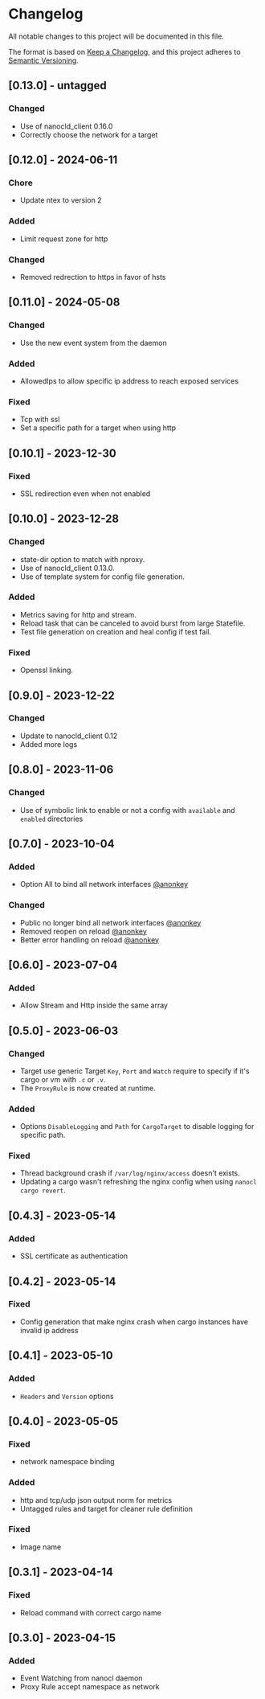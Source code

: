 # Changelog

All notable changes to this project will be documented in this file.

The format is based on [Keep a Changelog](https://keepachangelog.com/en/1.0.0/),
and this project adheres to [Semantic Versioning](https://semver.org/spec/v2.0.0.html).

## [0.13.0] - untagged

### Changed

- Use of nanocld_client 0.16.0
- Correctly choose the network for a target

## [0.12.0] - 2024-06-11

### Chore

- Update ntex to version 2

### Added

- Limit request zone for http

### Changed

- Removed redrection to https in favor of hsts

## [0.11.0] - 2024-05-08

### Changed

- Use the new event system from the daemon

### Added

- AllowedIps to allow specific ip address to reach exposed services

### Fixed

- Tcp with ssl
- Set a specific path for a target when using http

## [0.10.1] - 2023-12-30

### Fixed

- SSL redirection even when not enabled

## [0.10.0] - 2023-12-28

### Changed

- state-dir option to match with nproxy.
- Use of nanocld_client 0.13.0.
- Use of template system for config file generation.

### Added

- Metrics saving for http and stream.
- Reload task that can be canceled to avoid burst from large Statefile.
- Test file generation on creation and heal config if test fail.

### Fixed

- Openssl linking.

## [0.9.0] - 2023-12-22

### Changed

- Update to nanocld_client 0.12
- Added more logs

## [0.8.0] - 2023-11-06

### Changed

- Use of symbolic link to enable or not a config with `available` and `enabled` directories

## [0.7.0] - 2023-10-04

### Added

- Option All to bind all network interfaces [@anonkey](https://github.com/anonkey)

### Changed

- Public no longer bind all network interfaces [@anonkey](https://github.com/anonkey)
- Removed reopen on reload [@anonkey](https://github.com/anonkey)
- Better error handling on reload [@anonkey](https://github.com/anonkey)

## [0.6.0] - 2023-07-04

### Added

- Allow Stream and Http inside the same array

## [0.5.0] - 2023-06-03

### Changed

- Target use generic Target `Key`, `Port` and `Watch` require to specify if it's cargo or vm with `.c` or `.v`.
- The `ProxyRule` is now created at runtime.

### Added

- Options `DisableLogging` and `Path` for `CargoTarget` to disable logging for specific path.

### Fixed

- Thread background crash if `/var/log/nginx/access` doesn't exists.
- Updating a cargo wasn't refreshing the nginx config when using `nanocl cargo revert`.

## [0.4.3] - 2023-05-14

### Added

- SSL certificate as authentication

## [0.4.2] - 2023-05-14

### Fixed

- Config generation that make nginx crash when cargo instances have invalid ip address

## [0.4.1] - 2023-05-10

### Added

- `Headers` and `Version` options

## [0.4.0] - 2023-05-05

### Fixed

- network namespace binding

### Added

- http and tcp/udp json output norm for metrics
- Untagged rules and target for cleaner rule definition

### Fixed

- Image name

## [0.3.1] - 2023-04-14

### Fixed

- Reload command with correct cargo name

## [0.3.0] - 2023-04-15

### Added

- Event Watching from nanocl daemon
- Proxy Rule accept namespace as network
